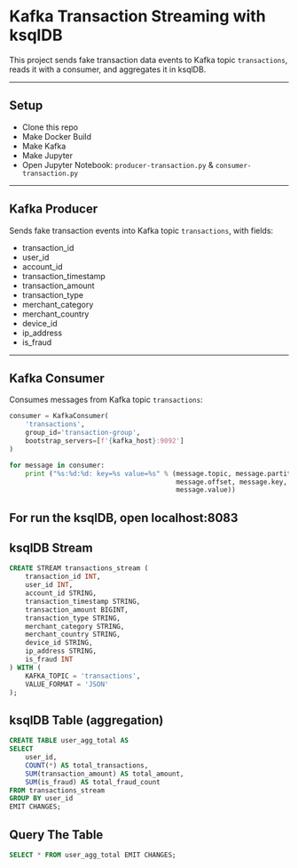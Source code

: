 # Kafka Transaction Streaming with ksqlDB

This project sends fake transaction data events to Kafka topic `transactions`, reads it with a consumer, and aggregates it in ksqlDB.

---

## Setup

- Clone this repo
- Make Docker Build
- Make Kafka
- Make Jupyter
- Open Jupyter Notebook: `producer-transaction.py` & `consumer-transaction.py`

---

## Kafka Producer

Sends fake transaction events into Kafka topic `transactions`, with fields:

- transaction_id
- user_id
- account_id
- transaction_timestamp
- transaction_amount
- transaction_type
- merchant_category
- merchant_country
- device_id
- ip_address
- is_fraud

---

## Kafka Consumer

Consumes messages from Kafka topic `transactions`:

```python
consumer = KafkaConsumer(
    'transactions',
    group_id='transaction-group',
    bootstrap_servers=[f'{kafka_host}:9092']
)

for message in consumer:
    print ("%s:%d:%d: key=%s value=%s" % (message.topic, message.partition,
                                          message.offset, message.key,
                                          message.value))
```

## For run the ksqlDB, open localhost:8083
## ksqlDB Stream
```SQL
CREATE STREAM transactions_stream (
    transaction_id INT,
    user_id INT,
    account_id STRING,
    transaction_timestamp STRING,
    transaction_amount BIGINT,
    transaction_type STRING,
    merchant_category STRING,
    merchant_country STRING,
    device_id STRING,
    ip_address STRING,
    is_fraud INT
) WITH (
    KAFKA_TOPIC = 'transactions',
    VALUE_FORMAT = 'JSON'
);
```
## ksqlDB Table (aggregation)

```SQL
CREATE TABLE user_agg_total AS
SELECT
    user_id,
    COUNT(*) AS total_transactions,
    SUM(transaction_amount) AS total_amount,
    SUM(is_fraud) AS total_fraud_count
FROM transactions_stream
GROUP BY user_id
EMIT CHANGES;
```

## Query The Table
``` SQL
SELECT * FROM user_agg_total EMIT CHANGES;
```

